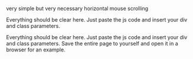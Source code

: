 very simple but very necessary horizontal mouse scrolling 

Everything should be clear here. Just paste the js code and insert your div and class parameters.

Everything should be clear here. Just paste the js code and insert your div and class parameters.
Save the entire page to yourself and open it in a browser for an example.

